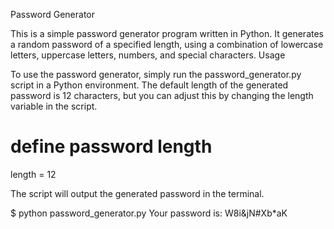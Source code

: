 Password Generator

This is a simple password generator program written in Python. It generates a random password of a specified length, using a combination of lowercase letters, uppercase letters, numbers, and special characters.
Usage

To use the password generator, simply run the password_generator.py script in a Python environment. The default length of the generated password is 12 characters, but you can adjust this by changing the length variable in the script.

# define password length
length = 12

The script will output the generated password in the terminal.

$ python password_generator.py
Your password is: W8i&jN#Xb*aK

